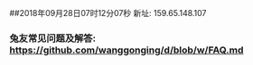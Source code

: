 ##2018年09月28日07时12分07秒 新址: 159.65.148.107
### 兔友常见问题及解答: https://github.com/wanggonging/d/blob/w/FAQ.md
